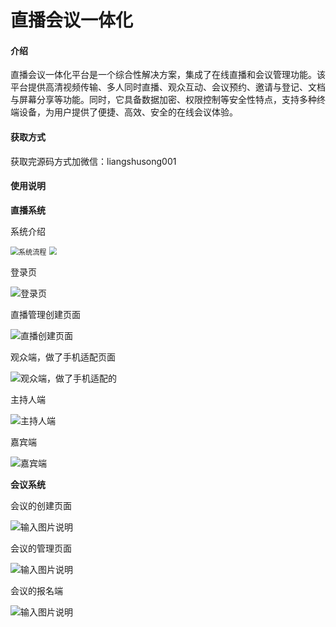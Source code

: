 # 直播会议一体化

#### 介绍
直播会议一体化平台是一个综合性解决方案，集成了在线直播和会议管理功能。该平台提供高清视频传输、多人同时直播、观众互动、会议预约、邀请与登记、文档与屏幕分享等功能。同时，它具备数据加密、权限控制等安全性特点，支持多种终端设备，为用户提供了便捷、高效、安全的在线会议体验。


#### 获取方式

获取完源码方式加微信：liangshusong001


#### 使用说明
 **直播系统** 

系统介绍

<img src="1702546836582.jpg" alt="系统流程" style="zoom:80%;" />

<img src="1702546862360.jpg" style="zoom:80%;" />

登录页

![登录页](1698842099706.jpg)

直播管理创建页面

![直播创建页面](1698911896032.jpg)

观众端，做了手机适配页面

![观众端，做了手机适配的](1698912069841.jpg)

主持人端

![主持人端](1698913036397.jpg)

嘉宾端

![嘉宾端](1698913088411.jpg)

 **会议系统** 

会议的创建页面

![输入图片说明](1698912514365.jpg)

会议的管理页面

![输入图片说明](1698911956907.jpg)

会议的报名端

![输入图片说明](1698912600734.jpg)





